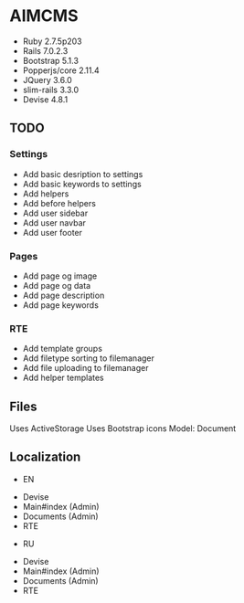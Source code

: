 # AIMCMS

* Ruby 2.7.5p203
* Rails 7.0.2.3
* Bootstrap 5.1.3
* Popperjs/core 2.11.4
* JQuery 3.6.0
* slim-rails 3.3.0
* Devise 4.8.1

## TODO
### Settings
* Add basic desription to settings
* Add basic keywords to settings
* Add <head> helpers
* Add before </body> helpers
* Add user sidebar
* Add user navbar
* Add user footer
### Pages
* Add page og image
* Add page og data
* Add page description
* Add page keywords
### RTE
* Add template groups
* Add filetype sorting to filemanager
* Add file uploading to filemanager
* Add helper templates

## Files
Uses ActiveStorage
Uses Bootstrap icons
Model: Document

## Localization
* EN
- Devise
- Main#index (Admin)
- Documents (Admin)
- RTE

* RU
- Devise
- Main#index (Admin)
- Documents (Admin)
- RTE